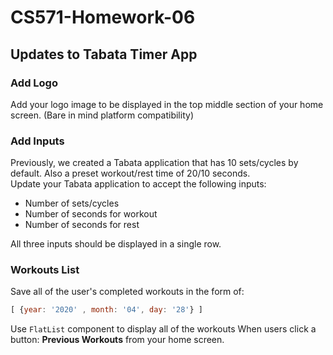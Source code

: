 # CS571-Homework-06
## Updates to Tabata Timer App
### Add Logo
Add your logo image to be displayed in the top middle section of your home screen. (Bare in mind platform compatibility)
  
### Add Inputs
Previously, we created a Tabata application that has 10 sets/cycles by default. Also a preset workout/rest time of 20/10 seconds.  
Update your Tabata application to accept the following inputs:
* Number of sets/cycles
* Number of seconds for workout
* Number of seconds for rest
  
All three inputs should be displayed in a single row.
  
### Workouts List
Save all of the user's completed workouts in the form of:
```javascript
[ {year: '2020' , month: '04', day: '28'} ]
```
Use `FlatList` component to display all of the workouts When users click a button: **Previous Workouts** from your home screen.
